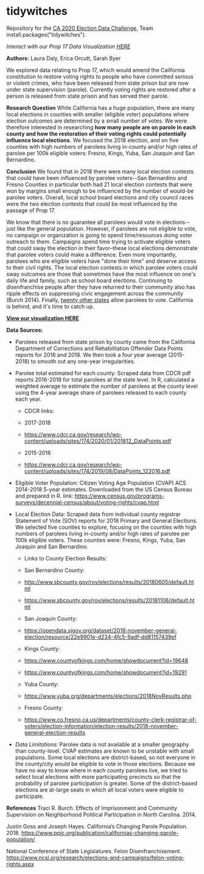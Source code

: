 # tidywitches
Repository for the [CA 2020 Election Data Challenge](https://datalab.ucdavis.edu/ca-election-2020-data-challenge/), Team install.packages("tidywitches").

*Interact with our Prop 17 Data Visualization [HERE](https://ldaly.github.io/tidywitches/prop17_tidywitches.html)*

**Authors:** Laura Daly, Erica Orcutt, Sarah Byer

We explored data relating to Prop 17, which would amend the California constitution to restore voting rights to people who have committed serious or violent crimes, who have been released from state prison but are now under state supervision (parole). Currently voting rights are restored after a person is released from state prison and has served their parole.

**Research Question**
While California has a huge population, there are many local elections in counties with smaller (eligible voter) populations where election outcomes are determined by a small number of votes. We were therefore interested in researching **how many people are on parole in each county and how the restoration of their voting rights could potentially influence local elections.** We focused the 2018 election, and on five counties with high numbers of parolees living in-county and/or high rates of parolee per 100k eligible voters: Fresno, Kings, Yuba, San Joaquin and San Bernardino.

**Conclusion**
We found that in 2018 there were many local election contests that could have been influenced by parolee voters--San Bernardino and Fresno Counties in particular both had 21 local election contests that were won by margins small enough to be influenced by the number of would-be parolee voters. Overall, local school board elections and city council races were the two election contests that could be most influenced by the passage of Prop 17.

We know that there is no guarantee all parolees would vote in elections--just like the general population. However, if parolees are not eligible to vote, no campaign or organization is going to spend time/resources doing voter outreach to them. Campaigns spend time trying to activate eligible voters that could sway the election in their favor–these local elections demonstrate that parolee voters could make a difference. Even more importantly, parolees who are eligible voters have "done their time" and deserve access to their civil rights. The local election contests in which parolee voters could sway outcomes are those that sometimes have the most influence on one's daily life and family, such as school board elections. Continuing to disenfranchise people after they have returned to their community also has ripple effects on suppressing civic engagement across the community (Burch 2014). Finally, [twenty other states](https://www.ncsl.org/research/elections-and-campaigns/felon-voting-rights.aspx) allow parolees to vote. California is behind, and it's time to catch up.

**[View our visualization HERE](https://ldaly.github.io/tidywitches/prop17_tidywitches.html)**

**Data Sources:**
- Parolees released from state prison by county came from the California Department of Corrections and Rehabilitation Offender Data Points reports for 2016 and 2018. We then took a four year average (2015-2018) to smooth out any one-year irregularities.
- Parolee total estimated for each county: Scraped data from CDCR pdf reports 2016-2018 for total parolees at the state level. In R, calculated a weighted average to estimate the number of parolees at the county level using the 4-year average share of parolees released to each county each year. 

  + CDCR links:
  + 2017-2018
  + https://www.cdcr.ca.gov/research/wp-content/uploads/sites/174/2020/01/201812_DataPoints.pdf

  + 2015-2016
  + https://www.cdcr.ca.gov/research/wp-content/uploads/sites/174/2019/08/DataPoints_122016.pdf

- Eligible Voter Population: Citizen Voting Age Population (CVAP) ACS 2014-2018 5-year estimates. Downloaded from the US Census Bureau and prepared in R.
link: https://www.census.gov/programs-surveys/decennial-census/about/voting-rights/cvap.html
  
- Local Election Data: Scraped data from individual county registrar Statement of Vote (SOV) reports for 2018 Primary and General Elections. We selected five counties to explore, focusing on the counties with high numbers of parolees living in-county and/or high rates of parolee per 100k eligible voters. These counties were: Fresno, Kings, Yuba, San Joaquin and San Bernardino. 

  + Links to County Election Results:

  + San Bernardino County: 
  + http://www.sbcounty.gov/rov/elections/results/20180605/default.html
  + https://www.sbcounty.gov/rov/elections/results/20181106/default.html

  + San Joaquin County: 
  + https://opendata.sjgov.org/dataset/2018-november-general-election/resource/22e9901e-d234-4fc5-9adf-dd81157439ef

  + Kings County: 
  + https://www.countyofkings.com/home/showdocument?id=19648
  + https://www.countyofkings.com/home/showdocument?id=19291

  + Yuba County:
  + https://www.yuba.org/departments/elections/2018NovResults.php

  + Fresno County: 
  + https://www.co.fresno.ca.us/departments/county-clerk-registrar-of-voters/election-information/election-results/2018-november-general-election-results

- *Data Limitations:* Parolee data is not available at a smaller geography than county-level. CVAP estimates are known to be unstable with small populations. Some local elections are district-based, so not everyone in the county/city would be eligible to vote in those elections. Because we have no way to know where in each county parolees live, we tried to select local elections with more participating precincts so that the probability of parolee participation is greater. Some of the district-based elections are at-large seats in which all local voters were eligible to participate. 

**References**
Traci R. Burch. Effects of Imprisonment and Community Supervision on Neighborhood Political Participation in North Carolina. 2014.

Justin Goss and Joseph Hayes. California’s Changing Parole Population. 2018. https://www.ppic.org/publication/californias-changing-parole-population/

National Conference of State Legislatures. Felon Disenfranchisement. https://www.ncsl.org/research/elections-and-campaigns/felon-voting-rights.aspx

